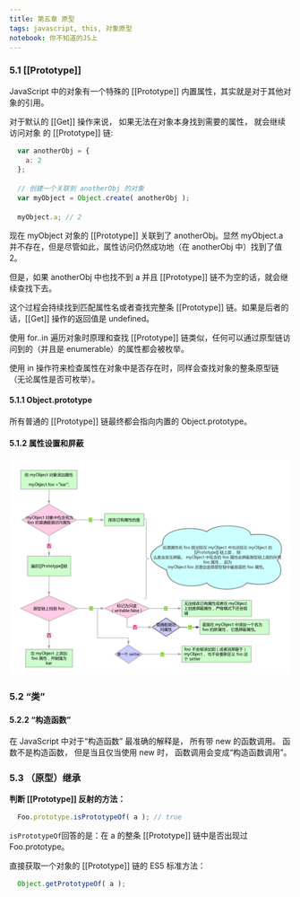 ```yaml
---
title: 第五章 原型 
tags: javascript, this, 对象原型
notebook: 你不知道的JS上
---
```

### 5.1 [[Prototype]]
JavaScript 中的对象有一个特殊的 [[Prototype]] 内置属性，其实就是对于其他对象的引用。

对于默认的 [[Get]] 操作来说， 如果无法在对象本身找到需要的属性， 就会继续访问对象
的 [[Prototype]] 链:
```javascript
  var anotherObj = {
    a: 2
  };

  // 创建一个关联到 anotherObj 的对象
  var myObject = Object.create( anotherObj );

  myObject.a; // 2
```
现在 myObject 对象的 [[Prototype]] 关联到了 anotherObj。显然 myObject.a 并不存在，但是尽管如此，属性访问仍然成功地（在 anotherObj 中）找到了值 2。

但是，如果 anotherObj 中也找不到 a 并且 [[Prototype]] 链不为空的话，就会继续查找下去。

这个过程会持续找到匹配属性名或者查找完整条 [[Prototype]] 链。如果是后者的话，[[Get]] 操作的返回值是 undefined。

使用 for..in 遍历对象时原理和查找 [[Prototype]] 链类似，任何可以通过原型链访问到的（并且是 enumerable）的属性都会被枚举。

使用 in 操作符来检查属性在对象中是否存在时，同样会查找对象的整条原型链（无论属性是否可枚举）。

#### 5.1.1 Object.prototype
所有普通的 [[Prototype]] 链最终都会指向内置的 Object.prototype。

#### 5.1.2 属性设置和屏蔽
![Image of Prototype](./images/prototype1.png)

### 5.2 “类”
#### 5.2.2 “构造函数”
在 JavaScript 中对于“构造函数” 最准确的解释是， 所有带 new 的函数调用。
函数不是构造函数， 但是当且仅当使用 new 时， 函数调用会变成“构造函数调用”。

### 5.3 （原型）继承
**判断 [[Prototype]] 反射的方法：**
```javascript
  Foo.prototype.isPrototypeOf( a ); // true
```
`isPrototypeOf`回答的是：在 a 的整条 [[Prototype]] 链中是否出现过 Foo.prototype。

直接获取一个对象的 [[Prototype]] 链的 ES5 标准方法：
```javascript
  Object.getPrototypeOf( a );
```